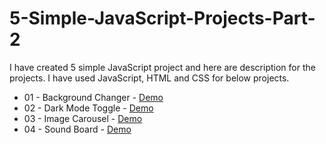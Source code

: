 # 5-Simple-JavaScript-Projects-Part-2

I have created 5 simple JavaScript project and here are description for the projects. 
I have used JavaScript, HTML and CSS for below projects. 

- 01 - Background Changer - [Demo](https://www.loom.com/share/99b4c8da775b41c49cdee475ae342316)
- 02 - Dark Mode Toggle - [Demo](https://www.loom.com/share/9ec725c6cb0a4265a2fe17631ee161d9)
- 03 - Image Carousel - [Demo](https://www.loom.com/share/61b3367069ac48e9ab49744ece7ec692)
- 04 - Sound Board - [Demo](https://www.loom.com/share/2bcf511ea94a47eb903cac835841c324)